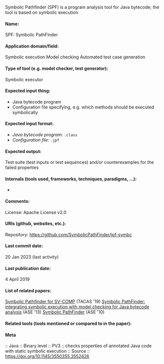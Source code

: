 Symbolic Pathfinder (SPF) is a program analysis tool for Java bytecode; the tool is based on symbolic execution

#### Name:
SPF: Symbolic PathFinder

#### Application domain/field:
Symbolic execution
Model checking
Automated test case generation

#### Type of tool (e.g. model checker, test generator):
Symbolic executor

#### Expected input thing:
- Java bytecode program
- Configuration file specifying, e.g. which methods should be executed symbolically

#### Expected input format:
- *Java bytecode program*: `.class`
- *Configuration file*: `.jpf`

#### Expected output:
Test suite (test inputs or test sequences) and/or counterexamples for the failed properties

#### Internals (tools used, frameworks, techniques, paradigms, ...):
-

#### Comments:
License: Apache License v2.0

#### URIs (github, websites, etc.):
Repository: https://github.com/SymbolicPathFinder/jpf-symbc

#### Last commit date:
20 Jan 2023 (last activity)

#### Last publication date:
4 April 2019

#### List of related papers:
[Symbolic Pathfinder for SV-COMP](https://doi.org/10.1007/978-3-030-17502-3_21) (TACAS '19)
[Symbolic PathFinder: integrating symbolic execution with model checking for Java bytecode analysis](https://doi.org/10.1007/s10515-013-0122-2) (ASE '13)
[Symbolic PathFinder](https://doi.org/10.1145/1858996.1859035) (ASE '10)

#### Related tools (tools mentioned or compared to in the paper):

#### Meta
:: Java
:: Binary level
:: PV3           :: checks properties of annotated Java code with static symbolic execution
:: Source :: https://doi.org/10.1145/3550355.3552426
